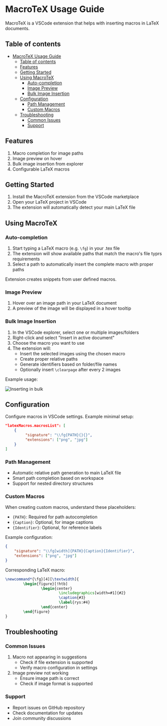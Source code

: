 # MacroTeX Usage Guide
MacroTeX is a VSCode extension that helps with inserting macros in LaTeX documents.

## Table of contents
- [MacroTeX Usage Guide](#macrotex-usage-guide)
  - [Table of contents](#table-of-contents)
  - [Features](#features)
  - [Getting Started](#getting-started)
  - [Using MacroTeX](#using-macrotex)
    - [Auto-completion](#auto-completion)
    - [Image Preview](#image-preview)
    - [Bulk Image Insertion](#bulk-image-insertion)
  - [Configuration](#configuration)
    - [Path Management](#path-management)
    - [Custom Macros](#custom-macros)
  - [Troubleshooting](#troubleshooting)
    - [Common Issues](#common-issues)
    - [Support](#support)


## Features

1. Macro completion for image paths
2. Image preview on hover
3. Bulk image insertion from explorer
4. Configurable LaTeX macros

## Getting Started

1. Install the MacroTeX extension from the VSCode marketplace
2. Open your LaTeX project in VSCode
3. The extension will automatically detect your main LaTeX file

## Using MacroTeX

### Auto-completion

1. Start typing a LaTeX macro (e.g. `\fg`) in your .tex file
2. The extension will show available paths that match the macro's file typrs requirements
3. Select a path to automatically insert the complete macro with proper paths

Extension creates snippets from user defined macros.

### Image Preview

1. Hover over an image path in your LaTeX document
2. A preview of the image will be displayed in a hover tooltip

### Bulk Image Insertion

1. In the VSCode explorer, select one or multiple images/folders
2. Right-click and select "Insert in active document"
3. Choose the macro you want to use
4. The extension will:
    - Insert the selected images using the chosen macro
    - Create proper relative paths
    - Generate identifiers based on folder/file names
    - Optionally insert `\clearpage` after every 2 images

Example usage:

![Inserting in bulk](assets/bulk.gif)

## Configuration

Configure macros in VSCode settings. Example minimal setup:

```json
"latexMacros.macrosList": [
    {
         "signature": "\\fg{PATH}{}{}",
         "extensions": ["png", "jpg"]
    }
]
```

### Path Management
- Automatic relative path generation to main LaTeX file
- Smart path completion based on workspace
- Support for nested directory structures

### Custom Macros

When creating custom macros, understand these placeholders:

- `{PATH}`: Required for path autocompletion
- `{Caption}`: Optional, for image captions
- `{Identifier}`: Optional, for reference labels

Example configuration:

```json
{
    "signature": "\\fg[width]{PATH}{Caption}{Identifier}",
    "extensions": ["png", "jpg"]
}
```

Corresponding LaTeX macro:
```latex
\newcommand*{\fg}[4][\textwidth]{
        \begin{figure}[!htb]
                \begin{center}
                        \includegraphics[width=#1]{#2}
                        \caption{#3}
                        \label{rys:#4}
                \end{center}
        \end{figure}
}
```

## Troubleshooting

### Common Issues
1. Macro not appearing in suggestions
    - Check if file extension is supported
    - Verify macro configuration in settings
2. Image preview not working
    - Ensure image path is correct
    - Check if image format is supported

### Support
- Report issues on GitHub repository
- Check documentation for updates
- Join community discussions
